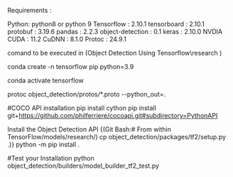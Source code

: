 Requirements :

Python: python8 or python 9
Tensorflow  :  2.10.1
tensorboard :  2.10.1
protobuf    :  3.19.6
pandas      :  2.2.3
object-detection  :  0.1
keras       :  2.10.0
NVDIA CUDA  :  11.2
CuDNN       :  8.1.0
Protoc      :  24.9.1



comand to be executed in (Object Detection Using Tensorflow\research )

conda create -n tensorflow pip python=3.9

conda activate tensorflow

protoc object_detection/protos/*.proto --python_out=.


#COCO API installation
pip install cython
pip install git+https://github.com/philferriere/cocoapi.git#subdirectory=PythonAPI


Install the Object Detection API
{(Git Bash:# From within TensorFlow/models/research/) 
cp object_detection/packages/tf2/setup.py .)}
python -m pip install .


#Test your Installation
python object_detection/builders/model_builder_tf2_test.py

